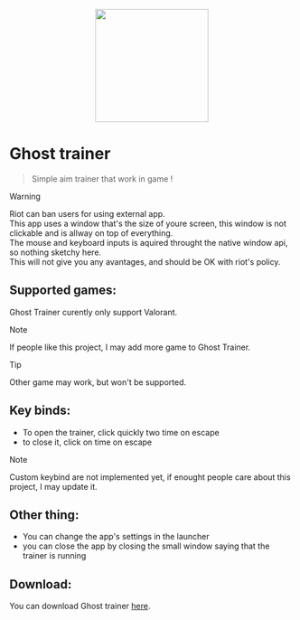 <p align="center">
  <img height="200" src="https://github.com/tbvns/GhostTrainer/assets/69420062/f5d820bb-8116-46f0-b553-8712275567d0">
</p>

# Ghost trainer
> Simple aim trainer that work in game !

> [!Warning]
> Riot can ban users for using external app. <br/>
> This app uses a window that's the size of youre screen, this window is not clickable and is allway on top of everything. <br/>
> The mouse and keyboard inputs is aquired throught the native window api, so nothing sketchy here. <br/>
> This will not give you any avantages, and should be OK with riot's policy.

## Supported games:
Ghost Trainer curently only support Valorant.

> [!Note]
> If people like this project, I may add more game to Ghost Trainer.

> [!Tip]
> Other game may work, but won't be supported.

## Key binds:
- To open the trainer, click quickly two time on escape
- to close it, click on time on escape
> [!Note]
> Custom keybind are not implemented yet, if enought people care about this project, I may update it.

## Other thing:
- You can change the app's settings in the launcher
- you can close the app by closing the small window saying that the trainer is running

## Download:
You can download Ghost trainer [here](https://github.com/tbvns/GhostTrainer/releases/latest).

